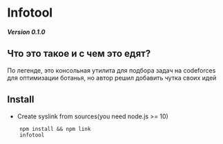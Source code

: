 # Infotool
_**Version 0.1.0**_
## Что это такое и с чем это едят?
По легенде, это консольная утилита для подбора задач на codeforces для оптимизации ботанья, но автор решил добавить чутка своих идей
## Install
- Create syslink from sources(you need node.js >= 10)
```shell script
    npm install && npm link
    infotool
```
